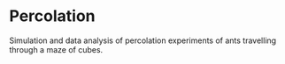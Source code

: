 # Percolation

Simulation and data analysis of percolation experiments of ants travelling through a maze of cubes.
